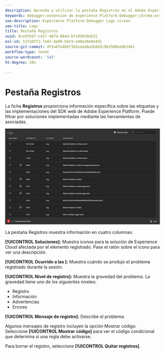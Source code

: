 ```yaml
---
description: Aprenda a utilizar la pestaña Registros en el Adobe Experience Platform Debugger.
keywords: debugger;extensión de experience Platform Debugger;chrome;extensión;registros
seo-description: Experience Platform Debugger Logs screen
seo-title: Logs
title: Pestaña Registros
uuid: 8ce5fb57-c417-4674-864d-b7c03639a531
exl-id: 137a97f2-7e02-4e09-b4c9-e48e20e044d1
source-git-commit: df1a67e4b6f3d2eaeaba2b8d3c9b1588ee0b1461
workflow-type: tm+mt
source-wordcount: '142'
ht-degree: 26%

---
```


# Pestaña Registros

La ficha **Registros** proporciona información específica sobre las etiquetas y las implementaciones del SDK web de Adobe Experience Platform. Puede filtrar por soluciones implementadas mediante las herramientas de asociadas.

![](images/logs.jpg)

La pestaña Registros muestra información en cuatro columnas:

**[!UICONTROL Soluciones]:** Muestra iconos para la solución de Experience Cloud afectada por el elemento registrado. Pase el ratón sobre el icono para ver una descripción.

**[!UICONTROL Ocurrido a las ]:** Muestra cuándo se produjo el problema registrado durante la sesión.

**[!UICONTROL Nivel de registro]:** Muestra la gravedad del problema. La gravedad tiene uno de los siguientes niveles:

* Registro
* Información
* Advertencias
* Errores

**[!UICONTROL Mensaje de registro]:** Describe el problema.

Algunos mensajes de registro incluyen la opción Mostrar código. Seleccione **[!UICONTROL Mostrar código]** para ver el código condicional que determina si una regla debe activarse.

Para borrar el registro, seleccione **[!UICONTROL Quitar registros]**.
